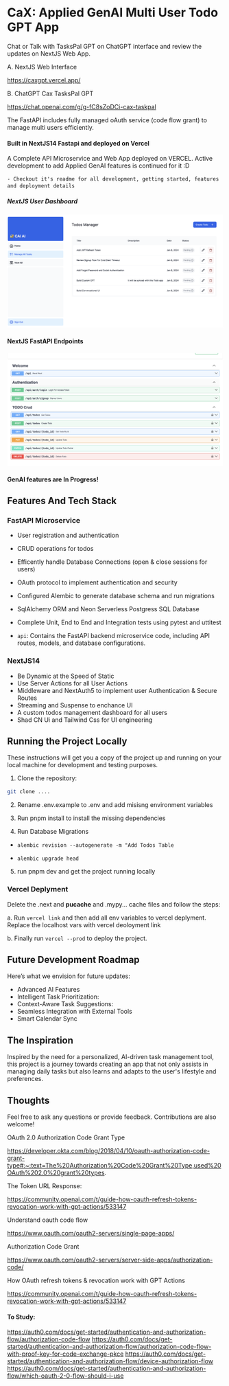 # CaX: Applied GenAI Multi User Todo GPT App

Chat or Talk with TasksPal GPT on ChatGPT interface and review the updates on NextJS Web App.

A. NextJS Web Interface

https://caxgpt.vercel.app/

B. ChatGPT Cax TasksPal GPT

https://chat.openai.com/g/g-fC8sZoDCi-cax-taskpal

The FastAPI includes fully managed oAuth service (code flow grant) to manage multi users efficiently.

#### Built in NextJS14 Fastapi and deployed on Vercel

A Complete API Microservice and Web App deployed on VERCEL. Active development to add Applied GenAI features is continued for it :D

    - Checkout it's readme for all development, getting started, features and deployment details

##### NextJS User Dashboard

![NextJS User Dashboard](./public/nextjs.png)

#### NextJS FastAPI Endpoints

![FastAPI EndPoints](./public/endpoints.png)

#### GenAI features are In Progress!

## Features And Tech Stack

### FastAPI Microservice
- User registration and authentication
- CRUD operations for todos
- Efficently handle Database Connections (open & close sessions for users)
- OAuth protocol to implement authentication and security
- Configured Alembic to generate database schema and run migrations
- SqlAlchemy ORM and Neon Serverless Postgress SQL Database 
- Complete Unit, End to End and Integration tests using pytest and uttitest

- `api`: Contains the FastAPI backend microservice code, including API routes, models, and database configurations.


### NextJS14
- Be Dynamic at the Speed of Static
- Use Server Actions for all User Actions
- Middleware and NextAuth5 to implement user Authentication & Secure Routes
- Streaming and Suspense to enchance UI
- A custom todos management dashboard for all users
- Shad CN Ui and Tailwind Css for UI engineering

## Running the Project Locally 

These instructions will get you a copy of the project up and running on your local machine for development and testing purposes.

1. Clone the repository:
```sh
git clone ....
```

2. Rename .env.example to .env and add misisng environment variables

3. Run pnpm install to install the missing dependencies

4. Run Database Migrations

- `alembic revision --autogenerate -m "Add Todos Table`

- `alembic upgrade head`

5. run pnpm dev and get the project running locally

### Vercel Deplyment

Delete the .next and __pucache__ and .mypy... cache files and follow the steps:

a. Run `vercel link` and then add all env variables to vercel deplyment. Replace the localhost vars with vercel deoloyment link

b. Finally run `vercel --prod` to deploy the project.


## Future Development Roadmap

Here’s what we envision for future updates:

- Advanced AI Features
- Intelligent Task Prioritization: 
- Context-Aware Task Suggestions: 
- Seamless Integration with External Tools
- Smart Calendar Sync


## The Inspiration
Inspired by the need for a personalized, AI-driven task management tool, this project is a journey towards creating an app that not only assists in managing daily tasks but also learns and adapts to the user's lifestyle and preferences.

## Thoughts

Feel free to ask any questions or provide feedback. Contributions are also welcome!


OAuth 2.0 Authorization Code Grant Type

https://developer.okta.com/blog/2018/04/10/oauth-authorization-code-grant-type#:~:text=The%20Authorization%20Code%20Grant%20Type,used%20OAuth%202.0%20grant%20types.

The Token URL Response:

https://community.openai.com/t/guide-how-oauth-refresh-tokens-revocation-work-with-gpt-actions/533147

Understand oauth code flow

https://www.oauth.com/oauth2-servers/single-page-apps/

Authorization Code Grant

https://www.oauth.com/oauth2-servers/server-side-apps/authorization-code/

How OAuth refresh tokens & revocation work with GPT Actions

https://community.openai.com/t/guide-how-oauth-refresh-tokens-revocation-work-with-gpt-actions/533147

#### To Study:

https://auth0.com/docs/get-started/authentication-and-authorization-flow/authorization-code-flow
https://auth0.com/docs/get-started/authentication-and-authorization-flow/authorization-code-flow-with-proof-key-for-code-exchange-pkce
https://auth0.com/docs/get-started/authentication-and-authorization-flow/device-authorization-flow
https://auth0.com/docs/get-started/authentication-and-authorization-flow/which-oauth-2-0-flow-should-i-use